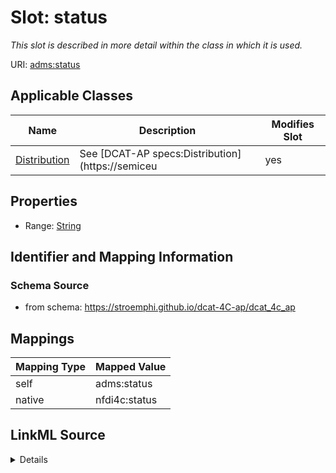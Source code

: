 

# Slot: status


_This slot is described in more detail within the class in which it is used._





URI: [adms:status](http://www.w3.org/ns/adms#status)



<!-- no inheritance hierarchy -->





## Applicable Classes

| Name | Description | Modifies Slot |
| --- | --- | --- |
| [Distribution](Distribution.md) | See [DCAT-AP specs:Distribution](https://semiceu |  yes  |







## Properties

* Range: [String](String.md)





## Identifier and Mapping Information







### Schema Source


* from schema: https://stroemphi.github.io/dcat-4C-ap/dcat_4c_ap




## Mappings

| Mapping Type | Mapped Value |
| ---  | ---  |
| self | adms:status |
| native | nfdi4c:status |




## LinkML Source

<details>
```yaml
name: status
description: This slot is described in more detail within the class in which it is
  used.
from_schema: https://stroemphi.github.io/dcat-4C-ap/dcat_4c_ap
rank: 1000
slot_uri: adms:status
alias: status
domain_of:
- Distribution
range: string

```
</details>